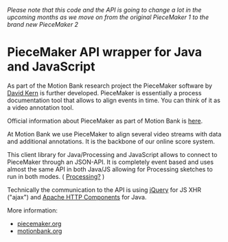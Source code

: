 _Please note that this code and the API is going to change a lot in the upcoming months as we move on from the original PieceMaker 1 to the brand new PieceMaker 2_

# PieceMaker API wrapper for Java and JavaScript

As part of the Motion Bank research project the PieceMaker software by [David Kern](http://www.nutbitsresearch.com/) is further developed. PieceMaker is essentially a process documentation tool that allows to align events in time. You can think of it as a video annotation tool.

Official information about PieceMaker as part of Motion Bank is [here](http://motionbank.org/en/piecemaker-2/).

At Motion Bank we use PieceMaker to align several video streams with data and additional annotations. It is the backbone of our online score system.

This client library for Java/Processing and JavaScript allows to connect to PieceMaker through an JSON-API. It is completely event based and uses almost the same API in both Java/JS allowing for Processing sketches to run in both modes. ( [Processing?](http://processing.org/) )

Technically the communication to the API is using [jQuery](http://api.jquery.com/jQuery.ajax/) for JS XHR ("ajax") and [Apache HTTP Components](http://hc.apache.org/) for Java.

More information:
- [piecemaker.org](http://piecemaker.org)
- [motionbank.org](http://motionbank.org)
